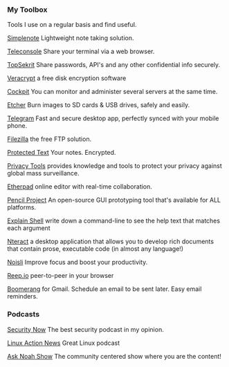 ### My Toolbox

Tools I use on a regular basis and find useful.

[Simplenote](https://simplenote.com) Lightweight note taking solution.

[Teleconsole](https://www.teleconsole.com) Share your terminal via a web browser.

[TopSekrit](https://topsekr.it) Share passwords, API's and any other confidential info securely.

[Veracrypt](https://veracrypt.codeplex.com) a free disk encryption software

[Cockpit](cockpit-project.org) You can monitor and administer several servers at the same time.

[Etcher](https://etcher.io) Burn images to SD cards & USB drives, safely and easily.

[Telegram](https://desktop.telegram.org/) Fast and secure desktop app, perfectly synced with your mobile phone.

[Filezilla](https://filezilla-project.org/) the free FTP solution.

[Protected Text](https://www.protectedtext.com/) Your notes. Encrypted.

[Privacy Tools](https://privacytoolsio.github.io/privacytools.io/) provides knowledge and tools to protect your privacy against global mass surveillance.

[Etherpad](http://etherpad.org/) online editor with real-time collaboration.

[Pencil Project](http://pencil.evolus.vn/) An open-source GUI prototyping tool that's available for ALL platforms.

[Explain Shell](https://explainshell.com/) write down a command-line to see the help text that matches each argument

[Nteract](https://nteract.io/) a desktop application that allows you to develop rich documents that contain prose, executable code (in almost any language!)

[Noisli](https://www.noisli.com/) Improve focus and boost your productivity.

[Reep.io](https://reep.io/) peer-to-peer in your browser

[Boomerang](http://www.boomeranggmail.com/) for Gmail. Schedule an email to be sent later. Easy email reminders.



### Podcasts

[Security Now](https://www.grc.com/securitynow.htm) The best security podcast in my opinion.

[Linux Action News](http://www.jupiterbroadcasting.com/show/linux-action-news/) Great Linux podcast

[Ask Noah Show](http://www.jupiterbroadcasting.com/show/asknoah/) The community centered show where you are the content!
